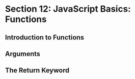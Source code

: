 # Section 12: JavaScript Basics: Functions

## Introduction to Functions

## Arguments

## The Return Keyword
